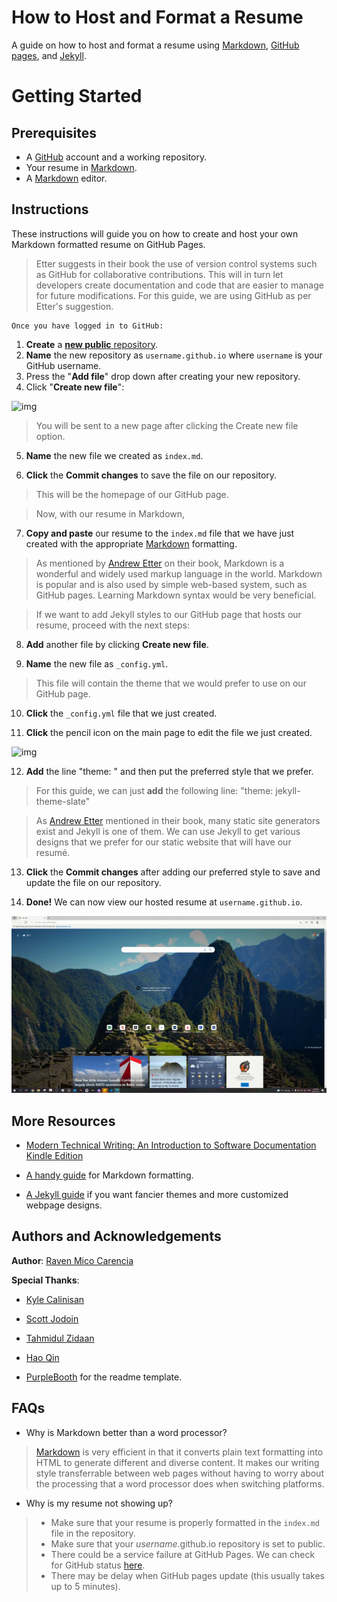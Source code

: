 # How to Host and Format a Resume

A guide on how to host and format a resume using [Markdown](https://www.markdownguide.org/cheat-sheet/), [GitHub pages](https://pages.github.com/), and [Jekyll](https://jekyllrb.com/).

# Getting Started

## Prerequisites
* A [GitHub](https://github.com/) account and a working repository.
* Your resume in [Markdown](https://www.markdownguide.org/cheat-sheet/).
* A [Markdown](https://dillinger.io/) editor.

## Instructions

These instructions will guide you on how to create and host your own Markdown formatted resume on GitHub Pages.

> Etter suggests in their book the use of version control systems such as GitHub for collaborative contributions. This will in turn let developers create documentation and code that are easier to manage for future modifications. For this guide, we are using GitHub as per Etter's suggestion.

    Once you have logged in to GitHub:

1. **Create** a [__new public__ repository](https://github.com/new).
2. **Name** the new repository as `username.github.io` where `username` is your GitHub username.
3. Press the "**Add file**" drop down after creating your new repository.
4. Click "**Create new file**":

![img](https://i.imgur.com/95sauQi.png)

> You will be sent to a new page after clicking the Create new file option.

5. **Name** the new file we created as ``index.md``. 

6. **Click** the **Commit changes** to save the file on our repository.

> This will be the homepage of our GitHub page.

> Now, with our resume in Markdown, 

7. **Copy and paste** our resume to the ``index.md`` file that we have just created with the appropriate [Markdown](https://www.markdownguide.org/cheat-sheet/) formatting.

> As mentioned by [Andrew Etter](https://www.amazon.ca/Modern-Technical-Writing-Introduction-Documentation-ebook/dp/B01A2QL9SS) on their book, Markdown is a wonderful and widely used markup language in the world. Markdown is popular and is also used by simple web-based system, such as GitHub pages. Learning Markdown syntax would be very beneficial.

> If we want to add Jekyll styles to our GitHub page that hosts our resume, proceed with the next steps:

8. **Add** another file by clicking **Create new file**.

9. **Name** the new file as ``_config.yml``.
> This file will contain the theme that we would prefer to use on our GitHub page.

10. **Click** the ``_config.yml`` file that we just created.

11. **Click** the pencil icon on the main page to edit the file we just created.

![img](https://i.imgur.com/d0vBkLk.png)

12. **Add** the line "theme: " and then put the preferred style that we prefer. 

> For this guide, we can just **add** the following line: "theme: jekyll-theme-slate"

> As [Andrew Etter](https://www.amazon.ca/Modern-Technical-Writing-Introduction-Documentation-ebook/dp/B01A2QL9SS) mentioned in their book, many static site generators exist and Jekyll is one of them. We can use Jekyll to get various designs that we prefer for our static website that will have our resumé.

13. **Click** the **Commit changes** after adding our preferred style to save and update the file on our repository.

14. **Done!** We can now view our hosted resume at `username.github.io`.

![img](https://github.com/Leiven/Leiven.github.io/blob/main/resume.gif?raw=true)

## More Resources
* [Modern Technical Writing: An Introduction to Software Documentation Kindle Edition](https://www.amazon.ca/Modern-Technical-Writing-Introduction-Documentation-ebook/dp/B01A2QL9SS)

* [A handy guide](https://www.markdownguide.org/cheat-sheet/) for Markdown formatting.

* [A Jekyll guide](https://jekyllrb.com/) if you want fancier themes and more customized webpage designs.

## Authors and Acknowledgements

**Author**: [Raven Mico Carencia](https://github.com/Leiven/)

**Special Thanks**:

* [Kyle Calinisan](https://github.com/kyl-dc)

* [Scott Jodoin](https://github.com/scottjodoin)

* [Tahmidul Zidaan](https://github.com/thzidaan)

* [Hao Qin](https://github.com/qinh3uofm)

* [PurpleBooth](https://github.com/PurpleBooth/) for the readme template.


## FAQs
* Why is Markdown better than a word processor?

> [Markdown](https://daringfireball.net/projects/markdown/) is very efficient in that it converts plain text formatting into HTML to generate different and diverse content. It makes our writing style transferrable between web pages without having to worry about the processing that a word processor does when switching platforms.

* Why is my resume not showing up?

> * Make sure that your resume is properly formatted in the `index.md` file in the repository.
> * Make sure that your *username*.github.io repository is set to public.
> * There could be a service failure at GitHub Pages. We can check for GitHub status [here](https://www.githubstatus.com/.).
> * There may be delay when GitHub pages update (this usually takes up to 5 minutes).
